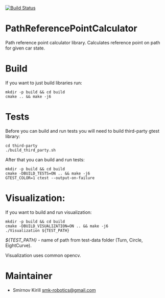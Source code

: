 [![Build Status](https://travis-ci.com/smk-robotics/PathReferencePointCalculator.svg?branch=develop)](https://travis-ci.com/github/smk-robotics/PathReferencePointCalculator)

# PathReferencePointCalculator
Path reference point calculator library. Calculates reference point on path for given car state.

# Build

If you want to just build libraries run: 
```
mkdir -p build && cd build
cmake .. && make -j6
```
# Tests

Before you can build and run tests you will need to build third-party gtest library:
```
cd third-party
./build_third_party.sh
```
After that you can build and run tests:
```
mkdir -p build && cd build
cmake -DBUILD_TESTS=ON .. && make -j6 
GTEST_COLOR=1 ctest --output-on-failure
``` 

# Visualization:

If you want to build and run visualization:
```
mkdir -p build && cd build
cmake -DBUILD_VISUALIZATION=ON .. && make -j6
./Visualization ${TEST_PATH}
``` 
*${TEST_PATH}* - name of path from test-data folder (Turn, Circle, EightCurve).

Visualization uses common opencv.

# Maintainer

* Smirnov Kirill <smk-robotics@gmail.com>

